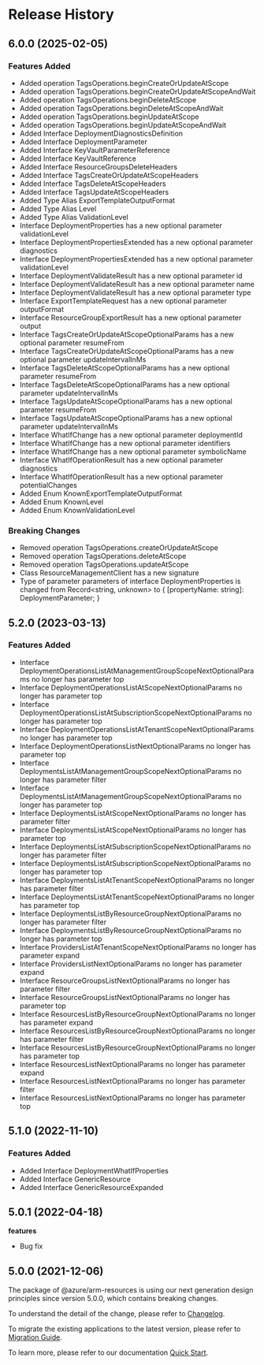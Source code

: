 # Release History
    
## 6.0.0 (2025-02-05)
    
### Features Added

  - Added operation TagsOperations.beginCreateOrUpdateAtScope
  - Added operation TagsOperations.beginCreateOrUpdateAtScopeAndWait
  - Added operation TagsOperations.beginDeleteAtScope
  - Added operation TagsOperations.beginDeleteAtScopeAndWait
  - Added operation TagsOperations.beginUpdateAtScope
  - Added operation TagsOperations.beginUpdateAtScopeAndWait
  - Added Interface DeploymentDiagnosticsDefinition
  - Added Interface DeploymentParameter
  - Added Interface KeyVaultParameterReference
  - Added Interface KeyVaultReference
  - Added Interface ResourceGroupsDeleteHeaders
  - Added Interface TagsCreateOrUpdateAtScopeHeaders
  - Added Interface TagsDeleteAtScopeHeaders
  - Added Interface TagsUpdateAtScopeHeaders
  - Added Type Alias ExportTemplateOutputFormat
  - Added Type Alias Level
  - Added Type Alias ValidationLevel
  - Interface DeploymentProperties has a new optional parameter validationLevel
  - Interface DeploymentPropertiesExtended has a new optional parameter diagnostics
  - Interface DeploymentPropertiesExtended has a new optional parameter validationLevel
  - Interface DeploymentValidateResult has a new optional parameter id
  - Interface DeploymentValidateResult has a new optional parameter name
  - Interface DeploymentValidateResult has a new optional parameter type
  - Interface ExportTemplateRequest has a new optional parameter outputFormat
  - Interface ResourceGroupExportResult has a new optional parameter output
  - Interface TagsCreateOrUpdateAtScopeOptionalParams has a new optional parameter resumeFrom
  - Interface TagsCreateOrUpdateAtScopeOptionalParams has a new optional parameter updateIntervalInMs
  - Interface TagsDeleteAtScopeOptionalParams has a new optional parameter resumeFrom
  - Interface TagsDeleteAtScopeOptionalParams has a new optional parameter updateIntervalInMs
  - Interface TagsUpdateAtScopeOptionalParams has a new optional parameter resumeFrom
  - Interface TagsUpdateAtScopeOptionalParams has a new optional parameter updateIntervalInMs
  - Interface WhatIfChange has a new optional parameter deploymentId
  - Interface WhatIfChange has a new optional parameter identifiers
  - Interface WhatIfChange has a new optional parameter symbolicName
  - Interface WhatIfOperationResult has a new optional parameter diagnostics
  - Interface WhatIfOperationResult has a new optional parameter potentialChanges
  - Added Enum KnownExportTemplateOutputFormat
  - Added Enum KnownLevel
  - Added Enum KnownValidationLevel

### Breaking Changes

  - Removed operation TagsOperations.createOrUpdateAtScope
  - Removed operation TagsOperations.deleteAtScope
  - Removed operation TagsOperations.updateAtScope
  - Class ResourceManagementClient has a new signature
  - Type of parameter parameters of interface DeploymentProperties is changed from Record<string, unknown> to {
        [propertyName: string]: DeploymentParameter;
    }
    
    
## 5.2.0 (2023-03-13)
    
### Features Added

  - Interface DeploymentOperationsListAtManagementGroupScopeNextOptionalParams no longer has parameter top
  - Interface DeploymentOperationsListAtScopeNextOptionalParams no longer has parameter top
  - Interface DeploymentOperationsListAtSubscriptionScopeNextOptionalParams no longer has parameter top
  - Interface DeploymentOperationsListAtTenantScopeNextOptionalParams no longer has parameter top
  - Interface DeploymentOperationsListNextOptionalParams no longer has parameter top
  - Interface DeploymentsListAtManagementGroupScopeNextOptionalParams no longer has parameter filter
  - Interface DeploymentsListAtManagementGroupScopeNextOptionalParams no longer has parameter top
  - Interface DeploymentsListAtScopeNextOptionalParams no longer has parameter filter
  - Interface DeploymentsListAtScopeNextOptionalParams no longer has parameter top
  - Interface DeploymentsListAtSubscriptionScopeNextOptionalParams no longer has parameter filter
  - Interface DeploymentsListAtSubscriptionScopeNextOptionalParams no longer has parameter top
  - Interface DeploymentsListAtTenantScopeNextOptionalParams no longer has parameter filter
  - Interface DeploymentsListAtTenantScopeNextOptionalParams no longer has parameter top
  - Interface DeploymentsListByResourceGroupNextOptionalParams no longer has parameter filter
  - Interface DeploymentsListByResourceGroupNextOptionalParams no longer has parameter top
  - Interface ProvidersListAtTenantScopeNextOptionalParams no longer has parameter expand
  - Interface ProvidersListNextOptionalParams no longer has parameter expand
  - Interface ResourceGroupsListNextOptionalParams no longer has parameter filter
  - Interface ResourceGroupsListNextOptionalParams no longer has parameter top
  - Interface ResourcesListByResourceGroupNextOptionalParams no longer has parameter expand
  - Interface ResourcesListByResourceGroupNextOptionalParams no longer has parameter filter
  - Interface ResourcesListByResourceGroupNextOptionalParams no longer has parameter top
  - Interface ResourcesListNextOptionalParams no longer has parameter expand
  - Interface ResourcesListNextOptionalParams no longer has parameter filter
  - Interface ResourcesListNextOptionalParams no longer has parameter top
    
    
## 5.1.0 (2022-11-10)
    
### Features Added

  - Added Interface DeploymentWhatIfProperties
  - Added Interface GenericResource
  - Added Interface GenericResourceExpanded
    
## 5.0.1 (2022-04-18)

**features**

  - Bug fix

## 5.0.0 (2021-12-06)

The package of @azure/arm-resources is using our next generation design principles since version 5.0.0, which contains breaking changes.

To understand the detail of the change, please refer to [Changelog](https://aka.ms/js-track2-changelog).

To migrate the existing applications to the latest version, please refer to [Migration Guide](https://aka.ms/js-track2-migration-guide).

To learn more, please refer to our documentation [Quick Start](https://aka.ms/azsdk/js/mgmt/quickstart).
